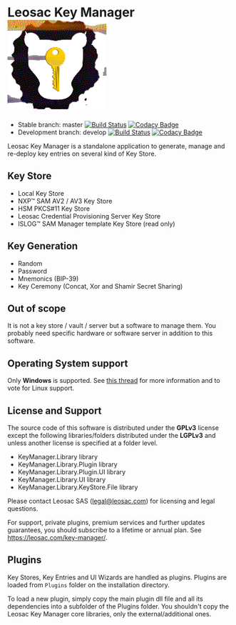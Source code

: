 # Leosac Key Manager ![Logo](KeyManager/images/leosac_key.png)

-   Stable branch: master [![Build Status](https://github.com/leosac/key-manager/actions/workflows/build.yml/badge.svg?branch=master)](https://github.com/leosac/key-manager/actions/workflows/build.yml) [![Codacy Badge](https://app.codacy.com/project/badge/Grade/8b799c8a9e6a4d4bb04b77eb638678ae?branch=master)](https://app.codacy.com/gh/leosac/key-manager/dashboard?utm_source=gh&utm_medium=referral&utm_content=&utm_campaign=Badge_grade)
-   Development branch: develop [![Build Status](https://github.com/leosac/key-manager/actions/workflows/build.yml/badge.svg?branch=develop)](https://github.com/leosac/key-manager/actions/workflows/build.yml) [![Codacy Badge](https://app.codacy.com/project/badge/Grade/8b799c8a9e6a4d4bb04b77eb638678ae?branch=develop)](https://app.codacy.com/gh/leosac/key-manager/dashboard?branch=develop&utm_source=gh&utm_medium=referral&utm_content=&utm_campaign=Badge_grade)

Leosac Key Manager is a standalone application to generate, manage and re-deploy key entries on several kind of Key Store.

## Key Store
-   Local Key Store
-   NXP:tm: SAM AV2 / AV3 Key Store
-   HSM PKCS#11 Key Store
-   Leosac Credential Provisioning Server Key Store
-   ISLOG:tm: SAM Manager template Key Store (read only)

## Key Generation
-   Random
-   Password
-   Mnemonics (BIP-39)
-   Key Ceremony (Concat, Xor and Shamir Secret Sharing)
 
## Out of scope
It is not a key store / vault / server but a software to manage them.
You probably need specific hardware or software server in addition to this software.

## Operating System support
Only **Windows** is supported. See [this thread](https://github.com/leosac/key-manager/issues/1) for more information and to vote for Linux support.

## License and Support
The source code of this software is distributed under the **GPLv3** license except the following libraries/folders distributed under the **LGPLv3** and unless another license is specified at a folder level.
*   KeyManager.Library library
*   KeyManager.Library.Plugin library
*   KeyManager.Library.Plugin.UI library
*   KeyManager.Library.UI library
*   KeyManager.Library.KeyStore.File library

Please contact Leosac SAS (legal@leosac.com) for licensing and legal questions.

For support, private plugins, premium services and further updates guarantees, you should subscribe to a lifetime or annual plan. See https://leosac.com/key-manager/.

## Plugins
Key Stores, Key Entries and UI Wizards are handled as plugins. Plugins are loaded from `Plugins` folder on the installation directory.

To load a new plugin, simply copy the main plugin dll file and all its dependencies into a subfolder of the Plugins folder. You shouldn't copy the Leosac Key Manager core libraries, only the external/additional ones.

